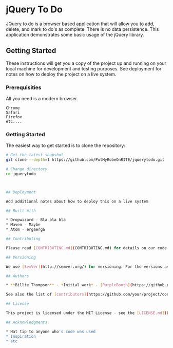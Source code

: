 # jQuery To Do

JQuery to do is a browser based application that will allow you to add, delete, and mark to do's as complete.
There is no data persistence.  This application demonstrates some basic usage of the jQuery library.

## Getting Started

These instructions will get you a copy of the project up and running on your local machine for development and testing purposes. See deployment for notes on how to deploy the project on a live system.

### Prerequisities

All you need is a modern browser.

```
Chrome
Safari
Firefox
etc....
```

### Getting Started

The easiest way to get started is to clone the repository:

```bash
# Get the latest snapshot
git clone --depth=1 https://github.com/PutMyRobeOnRITE/jquerytodo.git

# Change directory
cd jquerytodo



## Deployment

Add additional notes about how to deploy this on a live system

## Built With

* Dropwizard - Bla bla bla
* Maven - Maybe
* Atom - ergaerga

## Contributing

Please read [CONTRIBUTING.md](CONTRIBUTING.md) for details on our code of conduct, and the process for submitting pull requests to us.

## Versioning

We use [SemVer](http://semver.org/) for versioning. For the versions available, see the [tags on this repository](https://github.com/your/project/tags).

## Authors

* **Billie Thompson** - *Initial work* - [PurpleBooth](https://github.com/PurpleBooth)

See also the list of [contributors](https://github.com/your/project/contributors) who participated in this project.

## License

This project is licensed under the MIT License - see the [LICENSE.md](LICENSE.md) file for details

## Acknowledgments

* Hat tip to anyone who's code was used
* Inspiration
* etc
